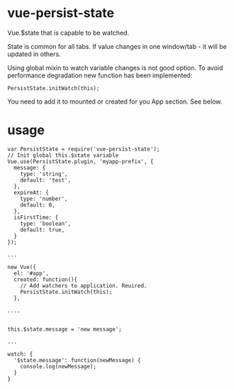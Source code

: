 # vue-persist-state
Vue.$state that is capable to be watched.

State is common for all tabs.
If value changes in one window/tab - it will be updated in others.

Using global mixin to watch variable changes is not good option.
To avoid performance degradation new function has been implemented:
```
PersistState.initWatch(this);
```

You need to add it to mounted or created for you App section. See below. 

# usage

```
var PersistState = require('vue-persist-state');
// Init global this.$state variable
Vue.use(PersistState.plugin, 'myapp-prefix', {
  message: {
    type: 'string',
    default: 'test',
  },
  expireAt: {
    type: 'number',
    default: 0,
  },
  isFirstTime: {
    type: 'boolean',
    default: true,
  }
});

...

new Vue({
  el: '#app',
  created: function(){
    // Add watchers to application. Reuired.
    PersistState.initWatch(this);
  },

....


this.$state.message = 'new message';

...

watch: {
  '$state.message': function(newMessage) {
    console.log(newMessage);
  }
}
```

